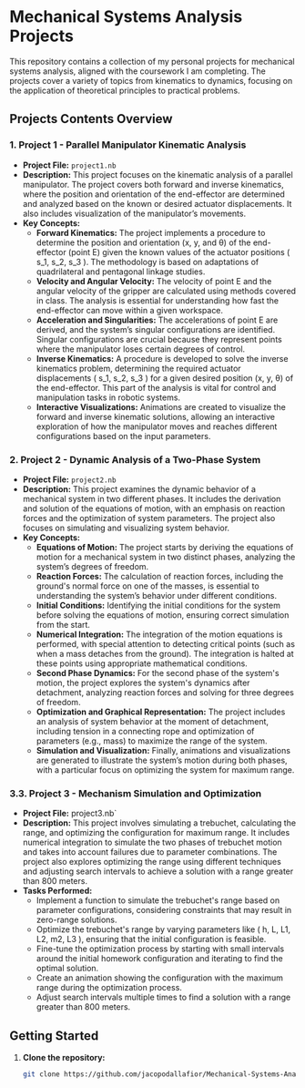 # Mechanical Systems Analysis Projects

This repository contains a collection of my personal projects for mechanical systems analysis, aligned with the coursework I am completing. The projects cover a variety of topics from kinematics to dynamics, focusing on the application of theoretical principles to practical problems.

## Projects Contents Overview

### 1. Project 1 - Parallel Manipulator Kinematic Analysis
- **Project File:** `project1.nb`
- **Description:** This project focuses on the kinematic analysis of a parallel manipulator. The project covers both forward and inverse kinematics, where the position and orientation of the end-effector are determined and analyzed based on the known or desired actuator displacements. It also includes visualization of the manipulator’s movements.
- **Key Concepts:**
  - **Forward Kinematics:** The project implements a procedure to determine the position and orientation (x, y, and θ) of the end-effector (point E) given the known values of the actuator positions \( s_1, s_2, s_3 \). The methodology is based on adaptations of quadrilateral and pentagonal linkage studies.
  - **Velocity and Angular Velocity:** The velocity of point E and the angular velocity of the gripper are calculated using methods covered in class. The analysis is essential for understanding how fast the end-effector can move within a given workspace.
  - **Acceleration and Singularities:** The accelerations of point E are derived, and the system’s singular configurations are identified. Singular configurations are crucial because they represent points where the manipulator loses certain degrees of control.
  - **Inverse Kinematics:** A procedure is developed to solve the inverse kinematics problem, determining the required actuator displacements \( s_1, s_2, s_3 \) for a given desired position (x, y, θ) of the end-effector. This part of the analysis is vital for control and manipulation tasks in robotic systems.
  - **Interactive Visualizations:** Animations are created to visualize the forward and inverse kinematic solutions, allowing an interactive exploration of how the manipulator moves and reaches different configurations based on the input parameters.


### 2. Project 2 - Dynamic Analysis of a Two-Phase System
- **Project File:** `project2.nb`
- **Description:** This project examines the dynamic behavior of a mechanical system in two different phases. It includes the derivation and solution of the equations of motion, with an emphasis on reaction     forces and the optimization of system parameters. The project also focuses on simulating and visualizing system behavior.
- **Key Concepts:**
  - **Equations of Motion:** The project starts by deriving the equations of motion for a mechanical system in two distinct phases, analyzing the system’s degrees of freedom.
  - **Reaction Forces:** The calculation of reaction forces, including the ground's normal force on one of the masses, is essential to understanding the system’s behavior under different conditions.
  - **Initial Conditions:** Identifying the initial conditions for the system before solving the equations of motion, ensuring correct simulation from the start.
  - **Numerical Integration:** The integration of the motion equations is performed, with special attention to detecting critical points (such as when a mass detaches from the ground). The integration is halted        at these points using appropriate mathematical conditions.
  - **Second Phase Dynamics:** For the second phase of the system's motion, the project explores the system's dynamics after detachment, analyzing reaction forces and solving for three degrees of freedom.
  - **Optimization and Graphical Representation:** The project includes an analysis of system behavior at the moment of detachment, including tension in a connecting rope and optimization of parameters (e.g.,          mass) to maximize the range of the system.
  - **Simulation and Visualization:** Finally, animations and visualizations are generated to illustrate the system’s motion during both phases, with a particular focus on optimizing the system for maximum range.


### 3.3. Project 3 - Mechanism Simulation and Optimization
- **Project File:** project3.nb`
- **Description:** This project involves simulating a trebuchet, calculating the range, and optimizing the configuration for maximum range. It includes numerical integration to simulate the two phases of trebuchet motion and takes into account failures due to parameter combinations. The project also explores optimizing the range using different techniques and adjusting search intervals to achieve a solution with a range greater than 800 meters.
- **Tasks Performed:**
  - Implement a function to simulate the trebuchet's range based on parameter configurations, considering constraints that may result in zero-range solutions.
  - Optimize the trebuchet's range by varying parameters like \( h, L, L1, L2, m2, L3 \), ensuring that the initial configuration is feasible.
  - Fine-tune the optimization process by starting with small intervals around the initial homework configuration and iterating to find the optimal solution.
  - Create an animation showing the configuration with the maximum range during the optimization process.
  - Adjust search intervals multiple times to find a solution with a range greater than 800 meters.


## Getting Started

1. **Clone the repository:**
   ```bash
   git clone https://github.com/jacopodallafior/Mechanical-Systems-Analysis.git
